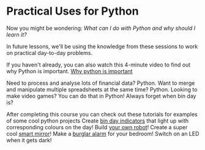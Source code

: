 # Practical Uses for Python

Now you might be wondering: *What can I do with Python and why should I learn it?*

In future lessons, we'll be using the knowledge from these sessions to work on practical day-to-day problems.

If you haven't already, you can also watch this 4-minute video to find out why Python is important.
[Why python is important](https://www.youtube-nocookie.com/embed/Y8Tko2YC5hA)

Need to process and analyse lots of financial data? Python. Want to merge and manipulate multiple spreadsheets at the
same time? Python. Looking to make video games? You can do that in Python! Always forget when bin day is?


After completing this course you can check out these tutorials for examples of some cool python projects
Create [bin day indicators](https://www.youtube.com/watch?v=YSBioki_03g) that light up with corresponding colours on the
day!
Build [your own robot](https://thepihut.com/collections/raspberry-pi-kits-and-bundles/products/camjam-edukit-3-robotics)!
Create a super cool [smart mirror](https://www.youtube.com/watch?v=WQR0fv9C5dU)! Make
a [burglar alarm](https://thepihut.com/products/camjam-edukit-2-sensors) for your bedroom! Switch on an LED when it gets
dark!